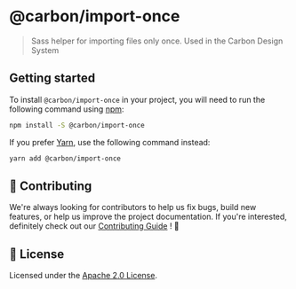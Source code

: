 # @carbon/import-once

> Sass helper for importing files only once. Used in the Carbon Design
> System

## Getting started

To install `@carbon/import-once` in your project, you will need to run
the following command using [npm](https://www.npmjs.com/):

```bash
npm install -S @carbon/import-once
```

If you prefer [Yarn](https://yarnpkg.com/en/), use the following
command instead:

```bash
yarn add @carbon/import-once
```

## 🙌 Contributing

We're always looking for contributors to help us fix bugs, build new
features, or help us improve the project documentation. If you're
interested, definitely check out our [Contributing Guide](/.github/CONTRIBUTING.md)
! 👀

## 📝 License

Licensed under the [Apache 2.0 License](/LICENSE).
